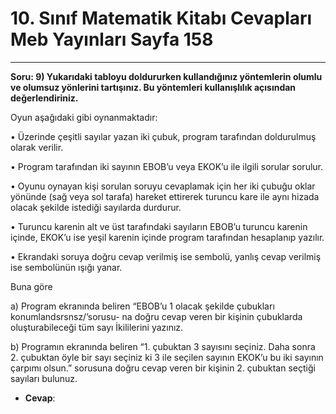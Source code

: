 # 10. Sınıf Matematik Kitabı Cevapları Meb Yayınları Sayfa 158

---

**Soru: 9) Yukarıdaki tabloyu doldururken kullandığınız yöntemlerin olumlu ve olumsuz yönlerini tartışınız. Bu yöntemleri kullanışlılık açısından değerlendiriniz.**

Oyun aşağıdaki gibi oynanmaktadır:

 • Üzerinde çeşitli sayılar yazan iki çubuk, program tarafından doldurulmuş olarak verilir.

 • Program tarafından iki sayının EBOB’u veya EKOK’u ile ilgili sorular sorulur.

 • Oyunu oynayan kişi sorulan soruyu cevaplamak için her iki çubuğu oklar yönünde (sağ veya sol tarafa) hareket ettirerek turuncu kare ile aynı hizada olacak şekilde istediği sayılarda durdurur.

 • Turuncu karenin alt ve üst tarafındaki sayıların EBOB’u turuncu karenin içinde, EKOK’u ise yeşil karenin içinde program tarafından hesaplanıp yazılır.

 • Ekrandaki soruya doğru cevap verilmiş ise sembolü, yanlış cevap verilmiş ise sembolünün ışığı yanar.

 Buna göre

 a) Program ekranında beliren “EBOB’u 1 olacak şekilde çubukları konumlandsrsnsz/’sorusu- na doğru cevap veren bir kişinin çubuklarda oluşturabileceği tüm sayı İkililerini yazınız.

 b) Programın ekranında beliren “1. çubuktan 3 sayısını seçiniz. Daha sonra 2. çubuktan öyle bir sayı seçiniz ki 3 ile seçilen sayının EKOK’u bu iki sayının çarpımı olsun.” sorusuna doğru cevap veren bir kişinin 2. çubuktan seçtiği sayıları bulunuz.

-   **Cevap**:
